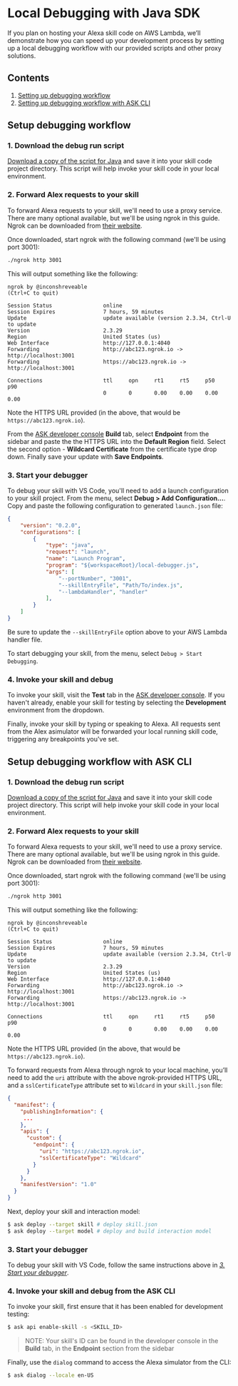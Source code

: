 # Local Debugging with Java SDK

If you plan on hosting your Alexa skill code on AWS Lambda, we’ll demonstrate how you can speed up your development process by setting up a local debugging workflow with our provided scripts and other proxy solutions.


## Contents

1. [Setting up debugging workflow](#setup)
2. [Setting up debugging workflow with ASK CLI](#setup-cli)

## <a name="setup"></a> Setup debugging workflow

### 1. Download the debug run script

[Download a copy of the script for Java](local-debugger.js) and save it into your skill code project directory. This script will help invoke your skill code in your local environment.

### 2. Forward Alex requests to your skill

To forward Alexa requests to your skill, we'll need to use a proxy service. There are many optional available, but we'll be using ngrok in this guide. Ngrok can be downloaded from [their website](https://ngrok.com/download).

Once downloaded, start ngrok with the following command (we'll be using port 3001):

```bash
./ngrok http 3001
```

This will output something like the following:

```
ngrok by @inconshreveable                                       (Ctrl+C to quit)

Session Status                online
Session Expires               7 hours, 59 minutes
Update                        update available (version 2.3.34, Ctrl-U to update
Version                       2.3.29
Region                        United States (us)
Web Interface                 http://127.0.0.1:4040
Forwarding                    http://abc123.ngrok.io -> http://localhost:3001
Forwarding                    https://abc123.ngrok.io -> http://localhost:3001

Connections                   ttl     opn     rt1     rt5     p50     p90
                              0       0       0.00    0.00    0.00    0.00
```

Note the HTTPS URL provided (in the above, that would be `https://abc123.ngrok.io`).

From the [ASK developer console](https://developer.amazon.com/alexa/console/ask) **Build** tab, select **Endpoint** from the sidebar and paste the the HTTPS URL into the **Default Region** field. Select the second option - **Wildcard Certificate** from the certificate type drop down. Finally save your update with **Save Endpoints**.

### 3. Start your debugger

To debug your skill with VS Code, you'll need to add a launch configuration to your skill project. From the menu, select **Debug > Add Configuration...**. Copy and paste the following configuration to generated `launch.json` file:

```json
{
    "version": "0.2.0",
    "configurations": [
        {
            "type": "java",
            "request": "launch",
            "name": "Launch Program",
            "program": "${workspaceRoot}/local-debugger.js",
            "args": [
                "--portNumber", "3001",
                "--skillEntryFile", "Path/To/index.js",
                "--lambdaHandler", "handler"
            ],
        }
    ]
}

```

Be sure to update the `--skillEntryFile` option above to your AWS Lambda handler file.

To start debugging your skill, from the menu, select `Debug > Start Debugging`.

### 4. Invoke your skill and debug

To invoke your skill, visit the **Test** tab in the [ASK developer console](https://developer.amazon.com/alexa/console/ask). If you haven't already, enable your skill for testing by selecting the **Development** environment from the dropdown.

Finally, invoke your skill by typing or speaking to Alexa. All requests sent from the Alex asimulator will be forwarded your local running skill code, triggering any breakpoints you've set.

## <a name="setup-cli"></a> Setup debugging workflow with ASK CLI

### 1. Download the debug run script

[Download a copy of the script for Java](local-debugger.js) and save it into your skill code project directory. This script will help invoke your skill code in your local environment.

### 2. Forward Alex requests to your skill

To forward Alexa requests to your skill, we'll need to use a proxy service. There are many optional available, but we'll be using ngrok in this guide. Ngrok can be downloaded from [their website](https://ngrok.com/download).

Once downloaded, start ngrok with the following command (we'll be using port 3001):

```bash
./ngrok http 3001
```

This will output something like the following:

```
ngrok by @inconshreveable                                       (Ctrl+C to quit)

Session Status                online
Session Expires               7 hours, 59 minutes
Update                        update available (version 2.3.34, Ctrl-U to update
Version                       2.3.29
Region                        United States (us)
Web Interface                 http://127.0.0.1:4040
Forwarding                    http://abc123.ngrok.io -> http://localhost:3001
Forwarding                    https://abc123.ngrok.io -> http://localhost:3001

Connections                   ttl     opn     rt1     rt5     p50     p90
                              0       0       0.00    0.00    0.00    0.00
```

Note the HTTPS URL provided (in the above, that would be `https://abc123.ngrok.io`).

To forward requests from Alexa through ngrok to your local machine, you’ll need to add the `uri` attribute with the above ngrok-provided HTTPS URL, and a `sslCertificateType` attribute set to `Wildcard` in your `skill.json` file:

```json
{
  "manifest": {
    "publishingInformation": {
     ...
    },
    "apis": {
      "custom": {
        "endpoint": {
          "uri": "https://abc123.ngrok.io",
          "sslCertificateType": "Wildcard"
        }
      }
    },
    "manifestVersion": "1.0"
  }
}
```

Next, deploy your skill and interaction model:

```bash
$ ask deploy --target skill # deploy skill.json
$ ask deploy --target model # deploy and build interaction model
```

### 3. Start your debugger

To debug your skill with VS Code, follow the same instructions above in *[3. Start your debugger](#start-debugger)*.

### 4. Invoke your skill and debug from the ASK CLI

To invoke your skill, first ensure that it has been enabled for development testing:

```bash
$ ask api enable-skill -s <SKILL_ID>
```
> NOTE: Your skill's ID can be found in the developer console in the **Build** tab, in the **Endpoint** section from the sidebar

Finally, use the `dialog` command to access the Alexa simulator from the CLI:

```bash
$ ask dialog --locale en-US
```
